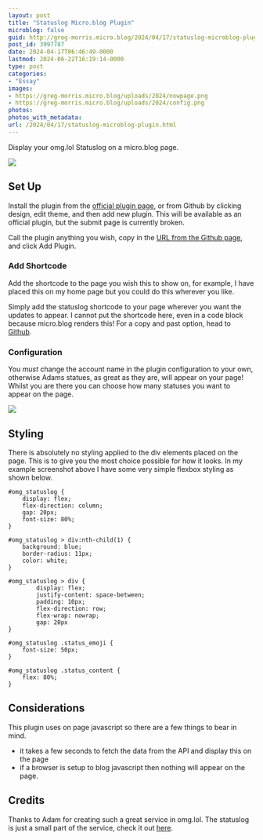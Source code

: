 ```yaml
---
layout: post
title: "Statuslog Micro.blog Plugin"
microblog: false
guid: http://greg-morris.micro.blog/2024/04/17/statuslog-microblog-plugin.html
post_id: 3997787
date: 2024-04-17T06:46:49-0000
lastmod: 2024-06-22T16:19:14-0000
type: post
categories:
- "Essay"
images:
- https://greg-morris.micro.blog/uploads/2024/nowpage.png
- https://greg-morris.micro.blog/uploads/2024/config.png
photos:
photos_with_metadata:
url: /2024/04/17/statuslog-microblog-plugin.html
---
```

Display your omg.lol Statuslog on a micro.blog page.

![](https://greg-morris.micro.blog/uploads/2024/nowpage.png)

## Set Up
Install the plugin from the [official plugin page](https://micro.blog/account/plugins/view/124), or from Github by clicking design, edit theme, and then add new plugin. This will be available as an official plugin, but the submit page is currently broken.

Call the plugin anything you wish, copy in the [URL from the Github page](https://github.com/gr36/status-log), and click Add Plugin.

### Add Shortcode
Add the shortcode to the page you wish this to show on, for example, I have placed this on my home page but you could do this wherever you like.

Simply add the statuslog shortcode to your page wherever you want the updates to appear. I cannot put the shortcode here, even in a code block because micro.blog renders this! For a copy and past option, head to [Github](https://github.com/gr36/status-log). 

### Configuration
You *must* change the account name in the plugin configuration to your own, otherwise Adams statues, as great as they are, will appear on your page! Whilst you are there you can choose how many statuses you want to appear on the page.

![](https://greg-morris.micro.blog/uploads/2024/config.png)

## Styling
There is absolutely no styling applied to the div elements placed on the page. This is to give you the most choice possible for how it looks. In my example screenshot above I have some very simple flexbox styling as shown below.

	#omg_statuslog {
	    display: flex;
	    flex-direction: column;
	    gap: 20px;
	    font-size: 80%;
	}
	
	#omg_statuslog > div:nth-child(1) {
	    background: blue;
	    border-radius: 11px;
	    color: white; 
	}
	
	#omg_statuslog > div {
	        display: flex;
	        justify-content: space-between;
	        padding: 10px;
	        flex-direction: row;
	        flex-wrap: nowrap;
	        gap: 20px
	}
	
	#omg_statuslog .status_emoji {
	    font-size: 50px;
	}
	
	#omg_statuslog .status_content {
	    flex: 80%;
	}

## Considerations
This plugin uses on page javascript so there are a few things to bear in mind.

- it takes a few seconds to fetch the data from the API and display this on the page
- if a browser is setup to blog javascript then nothing will appear on the page.

## Credits
Thanks to Adam for creating such a great service in omg.lol. The statuslog is just a small part of the service, check it out [here](https://home.omg.lol).

